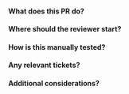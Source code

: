 #### What does this PR do?

#### Where should the reviewer start?

#### How is this manually tested?

#### Any relevant tickets?

#### Additional considerations?
